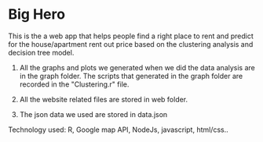 # Big Hero

This is the a web app that helps people find a right place to rent and predict for the house/apartment rent out price based on the clustering analysis and decision tree model. 

1. All the graphs and plots we generated when we did the data analysis are in the graph folder. The scripts that generated in the graph folder are recorded in the "Clustering.r" file.

2. All the website related files are stored in web folder.

3. The json data we used are stored in data.json

Technology used:
R, Google map API, NodeJs, javascript, html/css..
